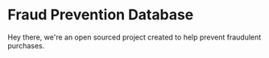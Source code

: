 # Fraud Prevention Database
Hey there, we're an open sourced project created to help prevent fraudulent purchases.
